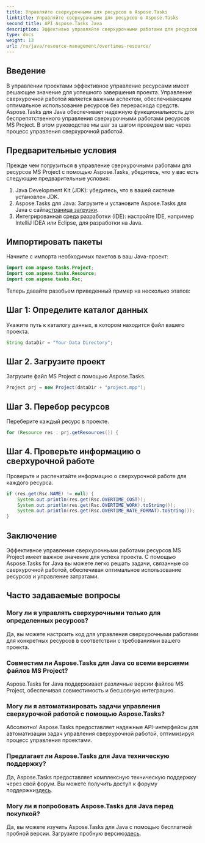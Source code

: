 ```yaml
---
title: Управляйте сверхурочными для ресурсов в Aspose.Tasks
linktitle: Управляйте сверхурочными для ресурсов в Aspose.Tasks
second_title: API Aspose.Tasks Java
description: Эффективно управляйте сверхурочными работами для ресурсов MS Project с помощью Aspose.Tasks для Java. Оптимизируйте использование ресурсов и управление затратами без особых усилий.
type: docs
weight: 13
url: /ru/java/resource-management/overtimes-resource/
---
```

## Введение
В управлении проектами эффективное управление ресурсами имеет решающее значение для успешного завершения проекта. Управление сверхурочной работой является важным аспектом, обеспечивающим оптимальное использование ресурсов без перерасхода средств. Aspose.Tasks для Java обеспечивает надежную функциональность для беспрепятственного управления сверхурочными работами ресурсов MS Project. В этом руководстве мы шаг за шагом проведем вас через процесс управления сверхурочной работой.
## Предварительные условия
Прежде чем погрузиться в управление сверхурочными работами для ресурсов MS Project с помощью Aspose.Tasks, убедитесь, что у вас есть следующие предварительные условия:
1. Java Development Kit (JDK): убедитесь, что в вашей системе установлен JDK.
2.  Aspose.Tasks для Java: Загрузите и установите Aspose.Tasks для Java с сайта[страница загрузки](https://releases.aspose.com/tasks/java/).
3. Интегрированная среда разработки (IDE): настройте IDE, например IntelliJ IDEA или Eclipse, для разработки на Java.
## Импортировать пакеты
Начните с импорта необходимых пакетов в ваш Java-проект:
```java
import com.aspose.tasks.Project;
import com.aspose.tasks.Resource;
import com.aspose.tasks.Rsc;
```
Теперь давайте разобьем приведенный пример на несколько этапов:
## Шаг 1: Определите каталог данных
Укажите путь к каталогу данных, в котором находится файл вашего проекта.
```java
String dataDir = "Your Data Directory";
```
## Шаг 2. Загрузите проект
Загрузите файл MS Project с помощью Aspose.Tasks.
```java
Project prj = new Project(dataDir + "project.mpp");
```
## Шаг 3. Перебор ресурсов
Переберите каждый ресурс в проекте.
```java
for (Resource res : prj.getResources()) {
```
## Шаг 4. Проверьте информацию о сверхурочной работе
Проверьте и распечатайте информацию о сверхурочной работе для каждого ресурса.
```java
if (res.get(Rsc.NAME) != null) {
    System.out.println(res.get(Rsc.OVERTIME_COST));
    System.out.println(res.get(Rsc.OVERTIME_WORK).toString());
    System.out.println(res.get(Rsc.OVERTIME_RATE_FORMAT).toString());
}
```
## Заключение
Эффективное управление сверхурочными работами ресурсов MS Project имеет важное значение для успеха проекта. С помощью Aspose.Tasks for Java вы можете легко решать задачи, связанные со сверхурочной работой, обеспечивая оптимальное использование ресурсов и управление затратами.
## Часто задаваемые вопросы
### Могу ли я управлять сверхурочными только для определенных ресурсов?
Да, вы можете настроить код для управления сверхурочными работами для конкретных ресурсов в соответствии с требованиями вашего проекта.
### Совместим ли Aspose.Tasks для Java со всеми версиями файлов MS Project?
Aspose.Tasks for Java поддерживает различные версии файлов MS Project, обеспечивая совместимость и бесшовную интеграцию.
### Могу ли я автоматизировать задачи управления сверхурочной работой с помощью Aspose.Tasks?
Абсолютно! Aspose.Tasks предоставляет надежные API-интерфейсы для автоматизации задач управления сверхурочной работой, оптимизируя процесс управления проектами.
### Предлагает ли Aspose.Tasks для Java техническую поддержку?
 Да, Aspose.Tasks предоставляет комплексную техническую поддержку через свой форум. Вы можете получить доступ к форуму поддержки[здесь](https://forum.aspose.com/c/tasks/15).
### Могу ли я попробовать Aspose.Tasks для Java перед покупкой?
Да, вы можете изучить Aspose.Tasks для Java с помощью бесплатной пробной версии. Загрузите пробную версию[здесь](https://releases.aspose.com/).